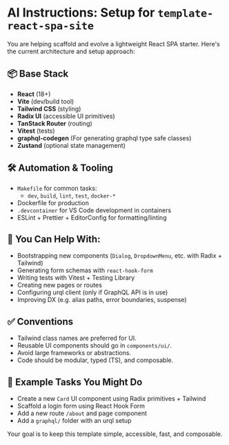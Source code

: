# AI Instructions: Setup for `template-react-spa-site`

You are helping scaffold and evolve a lightweight React SPA starter. Here's the current architecture and setup approach:

## 📦 Base Stack

- **React** (18+)
- **Vite** (dev/build tool)
- **Tailwind CSS** (styling)
- **Radix UI** (accessible UI primitives)
- **TanStack Router** (routing)
- **Vitest** (tests)
- **graphql-codegen** (For generating graphql type safe classes)
- **Zustand** (optional state management)

## 🛠️ Automation & Tooling

- `Makefile` for common tasks:
  - `dev`, `build`, `lint`, `test`, `docker-*`
- Dockerfile for production
- `.devcontainer` for VS Code development in containers
- ESLint + Prettier + EditorConfig for formatting/linting

## 🤖 You Can Help With:

- Bootstrapping new components (`Dialog`, `DropdownMenu`, etc. with Radix + Tailwind)
- Generating form schemas with `react-hook-form`
- Writing tests with Vitest + Testing Library
- Creating new pages or routes
- Configuring urql client (only if GraphQL API is in use)
- Improving DX (e.g. alias paths, error boundaries, suspense)

## ✅ Conventions

- Tailwind class names are preferred for UI.
- Reusable UI components should go in `components/ui/`.
- Avoid large frameworks or abstractions.
- Code should be modular, typed (TS), and composable.

## 🔧 Example Tasks You Might Do

- Create a new `Card` UI component using Radix primitives + Tailwind
- Scaffold a login form using React Hook Form
- Add a new route `/about` and page component
- Add a `graphql/` folder with an urql setup

Your goal is to keep this template simple, accessible, fast, and composable.
